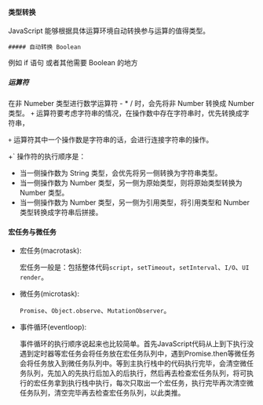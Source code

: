 #### 类型转换

JavaScript 能够根据具体运算环境自动转换参与运算的值得类型。

	##### 自动转换 Boolean

例如 if 语句 或者其他需要 Boolean 的地方

##### 运算符

在非 Numeber 类型进行数学运算符 - * / 时，会先将非 Number 转换成 Number 类型。 `+` 运算符要考虑字符串的情况，在操作数中存在字符串时，优先转换成字符串，

`+` 运算符其中一个操作数是字符串的话，会进行连接字符串的操作。

+` 操作符的执行顺序是：

- 当一侧操作数为 String 类型，会优先将另一侧转换为字符串类型。
- 当一侧操作数为 Number 类型，另一侧为原始类型，则将原始类型转换为 Number 类型。
- 当一侧操作数为 Number 类型，另一侧为引用类型，将引用类型和 Number 类型转换成字符串后拼接。

#### 宏任务与微任务

* 宏任务(macrotask):

  ​	宏任务一般是：包括整体代码`script`，`setTimeout`，`setInterval`、`I/O`、`UI render`。

* 微任务(microtask):

  ​	`Promise`、`Object.observe`、`MutationObserver`。

* 事件循环(eventloop):

  ​	事件循环的执行顺序说起来也比较简单。首先JavaScript代码从上到下执行没遇到定时器等宏任务会将任务放在宏任务队列中，遇到Promise.then等微任务会将任务放入到微任务队列中。等到主执行栈中的代码执行完毕，会清空微任务队列，先加入的先执行后加入的后执行，然后再去检查宏任务队列，将可执行的宏任务拿到执行栈中执行，每次只取出一个宏任务，执行完毕再次清空微任务队列，清空完毕再去检查宏任务队列，以此类推。